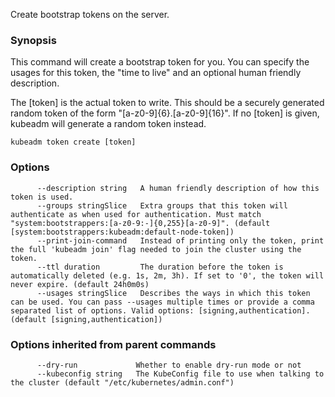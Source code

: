 Create bootstrap tokens on the server.

### Synopsis



This command will create a bootstrap token for you.
You can specify the usages for this token, the "time to live" and an optional human friendly description.

The [token] is the actual token to write.
This should be a securely generated random token of the form "[a-z0-9]{6}.[a-z0-9]{16}".
If no [token] is given, kubeadm will generate a random token instead.


```
kubeadm token create [token]
```

### Options

```
      --description string   A human friendly description of how this token is used.
      --groups stringSlice   Extra groups that this token will authenticate as when used for authentication. Must match "system:bootstrappers:[a-z0-9:-]{0,255}[a-z0-9]". (default [system:bootstrappers:kubeadm:default-node-token])
      --print-join-command   Instead of printing only the token, print the full 'kubeadm join' flag needed to join the cluster using the token.
      --ttl duration         The duration before the token is automatically deleted (e.g. 1s, 2m, 3h). If set to '0', the token will never expire. (default 24h0m0s)
      --usages stringSlice   Describes the ways in which this token can be used. You can pass --usages multiple times or provide a comma separated list of options. Valid options: [signing,authentication]. (default [signing,authentication])
```

### Options inherited from parent commands

```
      --dry-run             Whether to enable dry-run mode or not
      --kubeconfig string   The KubeConfig file to use when talking to the cluster (default "/etc/kubernetes/admin.conf")
```

